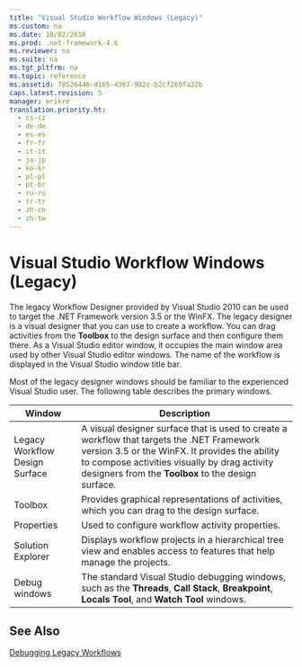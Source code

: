 ```yaml
---
title: "Visual Studio Workflow Windows (Legacy)"
ms.custom: na
ms.date: 10/02/2016
ms.prod: .net-framework-4.6
ms.reviewer: na
ms.suite: na
ms.tgt_pltfrm: na
ms.topic: reference
ms.assetid: 78526446-d165-4367-982c-b2cf269fa22b
caps.latest.revision: 5
manager: erikre
translation.priority.ht: 
  - cs-cz
  - de-de
  - es-es
  - fr-fr
  - it-it
  - ja-jp
  - ko-kr
  - pl-pl
  - pt-br
  - ru-ru
  - tr-tr
  - zh-cn
  - zh-tw
---
```

# Visual Studio Workflow Windows (Legacy)
The legacy Workflow Designer provided by Visual Studio 2010 can be used to target the .NET Framework version 3.5 or the WinFX. The legacy designer is a visual designer that you can use to create a workflow. You can drag activities from the **Toolbox** to the design surface and then configure them there. As a Visual Studio editor window, it occupies the main window area used by other Visual Studio editor windows. The name of the workflow is displayed in the Visual Studio window title bar.  
  
 Most of the legacy designer windows should be familiar to the experienced Visual Studio user. The following table describes the primary windows.  
  
|Window|Description|  
|------------|-----------------|  
|Legacy Workflow Design Surface|A visual designer surface that is used to create a workflow that targets the .NET Framework version 3.5 or the WinFX. It provides the ability to compose activities visually by drag activity designers from the **Toolbox** to the design surface.|  
|Toolbox|Provides graphical representations of activities, which you can drag to the design surface.|  
|Properties|Used to configure workflow activity properties.|  
|Solution Explorer|Displays workflow projects in a hierarchical tree view and enables access to features that help manage the projects.|  
|Debug windows|The standard Visual Studio debugging windows, such as the **Threads**, **Call Stack**, **Breakpoint**, **Locals Tool**, and **Watch Tool** windows.|  
  
## See Also  
 [Debugging Legacy Workflows](../WF_Design/Debugging-Legacy-Workflows.md)